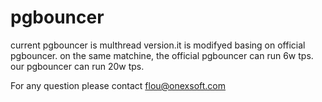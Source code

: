 # pgbouncer
current pgbouncer is multhread version.it is modifyed basing on official pgbouncer.
on the same matchine, the official pgbouncer can run 6w tps. our pgbouncer can run 20w tps.

For any question please contact flou@onexsoft.com
  

